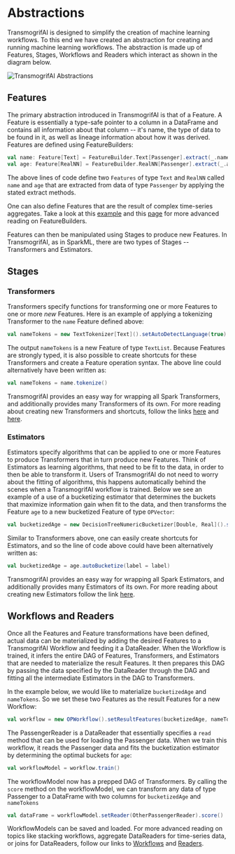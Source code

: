 # Abstractions

TransmogrifAI is designed to simplify the creation of machine learning workflows. To this end we have created an abstraction for creating and running machine learning workflows. The abstraction is made up of Features, Stages, Workflows and Readers which interact as shown in the diagram below.

![TransmogrifAI Abstractions](https://github.com/salesforce/TransmogrifAI/raw/master/resources/AbstractionDiagram-cropped.png)

## Features

The primary abstraction introduced in TransmogrifAI is that of a Feature. A Feature is essentially a type-safe pointer to a column in a DataFrame and contains all information about that column -- it's name, the type of data to be found in it, as well as lineage information about how it was derived. Features are defined using FeatureBuilders:

```scala
val name: Feature[Text] = FeatureBuilder.Text[Passenger].extract(_.name.toText).asPredictor
val age: Feature[RealNN] = FeatureBuilder.RealNN[Passenger].extract(_.age.toRealNN).asPredictor
```

The above lines of code define two ```Features``` of type ```Text``` and ```RealNN``` called ```name``` and ```age``` that are extracted from data of type ```Passenger``` by applying the stated extract methods. 

One can also define Features that are the result of complex time-series aggregates. Take a look at this [example](/examples/Time-Series-Aggregates-and-Joins.html) and this [page](/Developer-Guide#aggregate-data-readers) for more advanced reading on FeatureBuilders.

Features can then be manipulated using Stages to produce new Features. In TransmogrifAI, as in SparkML, there are two types of Stages -- Transformers and Estimators.

## Stages

### Transformers

Transformers specify functions for transforming one or more Features to one or more *new* Features. Here is an example of applying a tokenizing Transformer to the ```name``` Feature defined above:

```scala
val nameTokens = new TextTokenizer[Text]().setAutoDetectLanguage(true).setInput(name).getOutput()
```

The output ```nameTokens``` is a new Feature of type ```TextList```. Because Features are strongly typed, it is also possible to create shortcuts for these Transformers and create a Feature operation syntax. The above line could alternatively have been written as:

```scala
val nameTokens = name.tokenize()
``` 
TransmogrifAI provides an easy way for wrapping all Spark Transformers, and additionally provides many Transformers of its own. For more reading about creating new Transformers and shortcuts, follow the links [here](/Developer-Guide#transformers) and [here](/Developer-Guide#creating-shortcuts-for-transformers-and-estimators).

### Estimators

Estimators specify algorithms that can be applied to one or more Features to produce Transformers that in turn produce new Features. Think of Estimators as learning algorithms, that need to be fit to the data, in order to then be able to transform it. Users of TransmogrifAI do not need to worry about the fitting of algorithms, this happens automatically behind the scenes when a TransmogrifAI workflow is trained. Below we see an example of a use of a bucketizing estimator that determines the buckets that maximize information gain when fit to the data, and then transforms the Feature ```age``` to a new bucketized Feature of type  ```OPVector```:

```scala
val bucketizedAge = new DecisionTreeNumericBucketizer[Double, Real]().setInput(label, age).getOutput()
```

Similar to Transformers above, one can easily create shortcuts for Estimators, and so the line of code above could have been alternatively written as: 

```scala
val bucketizedAge = age.autoBucketize(label = label)
```
TransmogrifAI provides an easy way for wrapping all Spark Estimators, and additionally provides many Estimators of its own. For more reading about creating new Estimators follow the link [here](/Developer-Guide#estimators).

## Workflows and Readers

Once all the Features and Feature transformations have been defined, actual data can be materialized by adding the desired Features to a TransmogrifAI Workflow and feeding it a DataReader. When the Workflow is trained, it infers the entire DAG of Features, Transformers, and Estimators that are needed to materialize the result Features. It then prepares this DAG by passing the data specified by the DataReader through the DAG and fitting all the intermediate Estimators in the DAG to Transformers.

In the example below, we would like to materialize ```bucketizedAge``` and ```nameTokens```. So we set these two Features as the result Features for a new Workflow:

```scala
val workflow = new OPWorkflow().setResultFeatures(bucketizedAge, nameTokens).setReader(PassengerReader)
```

The PassengerReader is a DataReader that essentially specifies a ```read``` method that can be used for loading the Passenger data. When we train this workflow, it reads the Passenger data and fits the bucketization estimator by determining the optimal buckets for ```age```:

```scala
val workflowModel = workflow.train()
```

The workflowModel now has a prepped DAG of Transformers. By calling the ```score``` method on the workflowModel, we can transform any data of type Passenger to a DataFrame with two columns for ```bucketizedAge``` and ```nameTokens``` 

```scala
val dataFrame = workflowModel.setReader(OtherPassengerReader).score()
```

WorkflowModels can be saved and loaded. For more advanced reading on topics like stacking workflows, aggregate DataReaders for time-series data, or joins for DataReaders, follow our links to [Workflows](/Developer-Guide#workflows) and [Readers](/Developer-Guide#datareaders).





